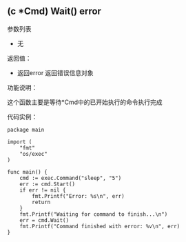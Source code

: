 ## (c *Cmd) Wait() error

参数列表

- 无

返回值：

- 返回error 返回错误信息对象

功能说明：

这个函数主要是等待*Cmd中的已开始执行的命令执行完成

代码实例：

    package main

    import (
        "fmt"
        "os/exec"
    )

    func main() {
        cmd := exec.Command("sleep", "5")
        err := cmd.Start()
        if err != nil {
            fmt.Printf("Error: %s\n", err)
            return
        }
        fmt.Printf("Waiting for command to finish...\n")
        err = cmd.Wait()
        fmt.Printf("Command finished with error: %v\n", err)
    }

